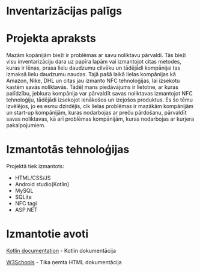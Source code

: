 # Inventarizācijas palīgs

# Projekta apraksts
  Mazām kopānijām bieži ir problēmas ar savu noliktavu pārvaldi. Tās bieži visu inventarizāciju dara uz papīra lapām vai izmantojot citas metodes, kuras ir lēnas, prasa lielu daudzumu cilvēku un tādējādi kompānijai tas izmaksā lielu daudzumu naudas. Tajā pašā laikā lielas kompānijas kā Amazon, Nike, DHL un citas jau izmanto NFC tehnoloģijas, lai izsekotu kastēm savās noliktavās. Tādēļ mans piedāvājums ir lietotne, ar kuras palīdzību, jebkura kompānija var pārvaldīt savas noliktavas izmantojot NFC tehnoloģiju, tādējādi izsekojot ienākošos un izejošos produktus.
	Es šo tēmu izvēlējos, jo es esmu dzirdējis, cik lielas problēmas ir mazākām kompānijām un start-up kompānijām, kuras nodarbojas ar preču pārdošanu, pārvaldīt savas noliktavas, kā arī problēmas kompānijām, kuras nodarbojas ar kurjera pakalpojumiem. 

# Izmantotās tehnoloģijas
Projektā tiek izmantots:
- HTML/CSS/JS
- Android studio(Kotlin)
- MySQL
- SQLite
- NFC tagi
- ASP.NET

# Izmantotie avoti
[Kotlin documentation](https://kotlinlang.org/docs/home.html) - Kotlin dokumentācija

[W3Schools](https://www.w3schools.com/html/default.asp) - Tika ņemta HTML dokumentācija
